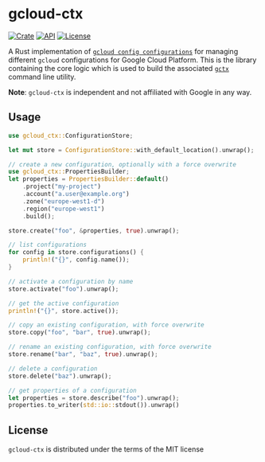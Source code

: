 # gcloud-ctx

[![Crate](https://img.shields.io/crates/v/gcloud-ctx.svg)](https://crates.io/crates/gcloud-ctx)
[![API](https://docs.rs/gcloud-ctx/badge.svg)](https://docs.rs/gcloud-ctx)
[![License](https://img.shields.io/github/license/adamrodger/gcloud-ctx)](https://github.com/adamrodger/gcloud-ctx)

<!-- cargo-sync-readme start -->

A Rust implementation of [`gcloud config configurations`](https://cloud.google.com/sdk/gcloud/reference/config/configurations)
for managing different `gcloud` configurations for Google Cloud Platform. This is the library containing the core logic
which is used to build the associated [`gctx`](https://github.com/adamrodger/gctx) command line utility.

**Note**: `gcloud-ctx` is independent and not affiliated with Google in any way.

## Usage

```rust
use gcloud_ctx::ConfigurationStore;

let mut store = ConfigurationStore::with_default_location().unwrap();

// create a new configuration, optionally with a force overwrite
use gcloud_ctx::PropertiesBuilder;
let properties = PropertiesBuilder::default()
    .project("my-project")
    .account("a.user@example.org")
    .zone("europe-west1-d")
    .region("europe-west1")
    .build();

store.create("foo", &properties, true).unwrap();

// list configurations
for config in store.configurations() {
    println!("{}", config.name());
}

// activate a configuration by name
store.activate("foo").unwrap();

// get the active configuration
println!("{}", store.active());

// copy an existing configuration, with force overwrite
store.copy("foo", "bar", true).unwrap();

// rename an existing configuration, with force overwrite
store.rename("bar", "baz", true).unwrap();

// delete a configuration
store.delete("baz").unwrap();

// get properties of a configuration
let properties = store.describe("foo").unwrap();
properties.to_writer(std::io::stdout()).unwrap()
```

<!-- cargo-sync-readme end -->

## License

`gcloud-ctx` is distributed under the terms of the MIT license
